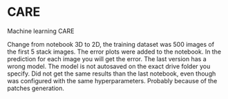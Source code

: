 # CARE
Machine learning CARE

Change from notebook 3D to 2D, the training dataset was 500 images of the first 5 stack images. The error plots were added to the notebook. In the prediction for each image you will get the error.
The last version has a wrong model. The model is not autosaved on the exact drive folder you specify.
Did not get the same results than the last notebook, even though was configured with the same hyperparameters. Probably because of the patches generation.
